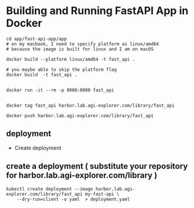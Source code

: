 # Building and Running FastAPI App in Docker

```
cd app/fast-api-app/app
# on my macbook, I need to specify platform as linux/amd64
# because the image is built for linux and I am on macOS

docker build --platform linux/amd64 -t fast_api .

# you maybe able to skip the platform flag
docker build  -t fast_api .


docker run -it --rm -p 8000:8000 fast_api


docker tag fast_api harbor.lab.agi-explorer.com/library/fast_api

docker push harbor.lab.agi-explorer.com/library/fast_api 

```

## deployment
- Create deployment
##  create a deployment ( substitute your repository for harbor.lab.agi-explorer.com/library )
```
kubectl create deployment --image harbor.lab.agi-explorer.com/library/fast_api my-fast-api \
    --dry-run=client -o yaml  > deployment.yaml
```